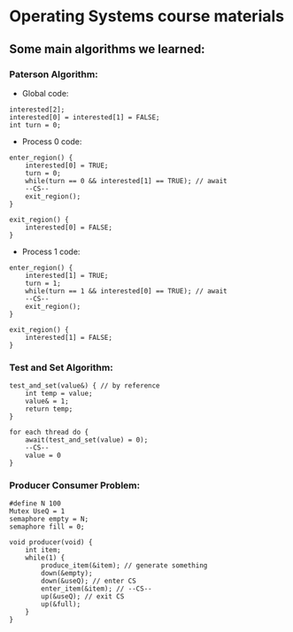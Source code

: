 # Operating Systems course materials

## Some main algorithms we learned:

### Paterson Algorithm:

* Global code:
```
interested[2];
interested[0] = interested[1] = FALSE;
int turn = 0;
```

* Process 0 code:
```
enter_region() {
	interested[0] = TRUE;
	turn = 0;
	while(turn == 0 && interested[1] == TRUE); // await
	--CS--
	exit_region();
}

exit_region() {
	interested[0] = FALSE;
}
```

* Process 1 code:
```
enter_region() {
	interested[1] = TRUE;
	turn = 1;
	while(turn == 1 && interested[0] == TRUE); // await
	--CS--
	exit_region();
}

exit_region() {
	interested[1] = FALSE;
}
```

### Test and Set Algorithm:

```
test_and_set(value&) { // by reference
	int temp = value;
	value& = 1; 
	return temp;
}

for each thread do {
	await(test_and_set(value) = 0);
	--CS--
	value = 0
}
```

### Producer Consumer Problem:

```
#define N 100
Mutex UseQ = 1
semaphore empty = N;
semaphore fill = 0;

void producer(void) {
	int item;
	while(1) {
		produce_item(&item); // generate something
		down(&empty);
		down(&useQ); // enter CS
		enter_item(&item); // --CS--
		up(&useQ); // exit CS
		up(&full);
	}
}
```